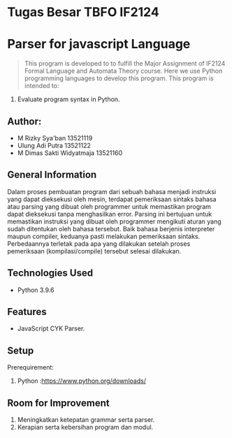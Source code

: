 # Tugas Besar TBFO IF2124
# Parser for javascript Language
> This program is developed to to fulfill the Major Assignment of IF2124 Formal Language and Automata Theory course. Here we use Python programming languages to develop this program. This program is intended to:
1. Evaluate program syntax in Python.

## Author:
- M Rizky Sya'ban             13521119
- Ulung Adi Putra             13521122
- M Dimas Sakti Widyatmaja    13521160

## General Information
Dalam proses pembuatan program dari sebuah bahasa menjadi instruksi yang dapat dieksekusi oleh mesin, terdapat pemeriksaan sintaks bahasa atau parsing yang dibuat oleh programmer untuk memastikan program dapat dieksekusi tanpa menghasilkan error. Parsing ini bertujuan untuk memastikan instruksi yang dibuat oleh programmer mengikuti aturan yang sudah ditentukan oleh bahasa tersebut. Baik bahasa berjenis interpreter maupun compiler, keduanya pasti melakukan pemeriksaan sintaks. Perbedaannya terletak pada apa yang dilakukan setelah proses pemeriksaan (kompilasi/compile) tersebut selesai dilakukan.


## Technologies Used
- Python 3.9.6


## Features
- JavaScript CYK Parser.



## Setup
Prerequirement:
1. Python :https://www.python.org/downloads/


## Room for Improvement
1. Meningkatkan ketepatan grammar serta parser.
2. Kerapian serta kebersihan program dan modul.

